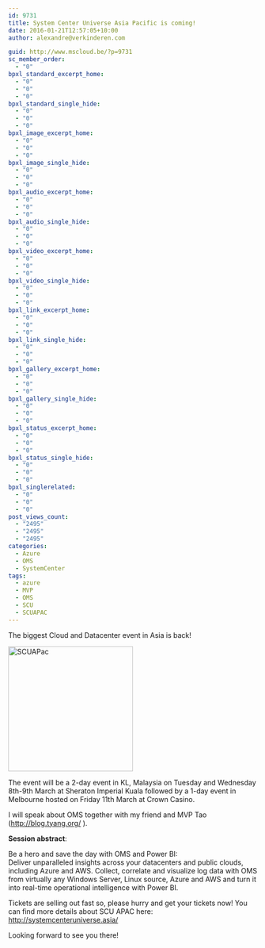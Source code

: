 ```yaml
---
id: 9731
title: System Center Universe Asia Pacific is coming!
date: 2016-01-21T12:57:05+10:00
author: alexandre@verkinderen.com

guid: http://www.mscloud.be/?p=9731
sc_member_order:
  - "0"
bpxl_standard_excerpt_home:
  - "0"
  - "0"
  - "0"
bpxl_standard_single_hide:
  - "0"
  - "0"
  - "0"
bpxl_image_excerpt_home:
  - "0"
  - "0"
  - "0"
bpxl_image_single_hide:
  - "0"
  - "0"
  - "0"
bpxl_audio_excerpt_home:
  - "0"
  - "0"
  - "0"
bpxl_audio_single_hide:
  - "0"
  - "0"
  - "0"
bpxl_video_excerpt_home:
  - "0"
  - "0"
  - "0"
bpxl_video_single_hide:
  - "0"
  - "0"
  - "0"
bpxl_link_excerpt_home:
  - "0"
  - "0"
  - "0"
bpxl_link_single_hide:
  - "0"
  - "0"
  - "0"
bpxl_gallery_excerpt_home:
  - "0"
  - "0"
  - "0"
bpxl_gallery_single_hide:
  - "0"
  - "0"
  - "0"
bpxl_status_excerpt_home:
  - "0"
  - "0"
  - "0"
bpxl_status_single_hide:
  - "0"
  - "0"
  - "0"
bpxl_singlerelated:
  - "0"
  - "0"
  - "0"
post_views_count:
  - "2495"
  - "2495"
  - "2495"
categories:
  - Azure
  - OMS
  - SystemCenter
tags:
  - azure
  - MVP
  - OMS
  - SCU
  - SCUAPAC
---
```

The biggest Cloud and Datacenter event in Asia is back!

<a href="http://mscloudstorage.blob.core.windows.net/mscloudstorage/2016/01/SCUAPac.png" rel="attachment wp-att-9791"><img class="size-full wp-image-9791 alignright" src="http://mscloudstorage.blob.core.windows.net/mscloudstorage/2016/01/SCUAPac.png" alt="SCUAPac" width="252" height="252" srcset="/wp-content/uploads/2016/01/SCUAPac.png 252w, /wp-content/uploads/2016/01/SCUAPac-150x150.png 150w, /wp-content/uploads/2016/01/SCUAPac-55x55.png 55w" sizes="(max-width: 252px) 100vw, 252px" /></a>

The event will be a 2-day event in KL, Malaysia on Tuesday and Wednesday 8th-9th March at Sheraton Imperial Kuala followed by a 1-day event in Melbourne hosted on Friday 11th March at Crown Casino.

I will speak about OMS together with my friend and MVP Tao (<a href="http://blog.tyang.org/" target="_blank">http://blog.tyang.org/</a> ).

**Session abstract**:

Be a hero and save the day with OMS and Power BI:  
Deliver unparalleled insights across your datacenters and public clouds, including Azure and AWS. Collect, correlate and visualize log data with OMS from virtually any Windows Server, Linux source, Azure and AWS and turn it into real-time operational intelligence with Power BI.

Tickets are selling out fast so, please hurry and get your tickets now! You can find more details about SCU APAC here: http://systemcenteruniverse.asia/

Looking forward to see you there!
